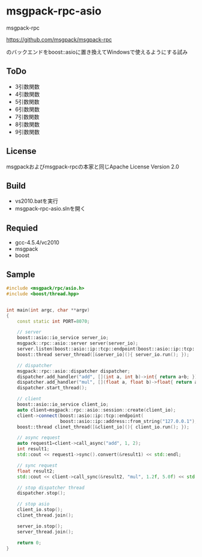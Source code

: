 msgpack-rpc-asio
================
msgpack-rpc

https://github.com/msgpack/msgpack-rpc

のバックエンドをboost::asioに置き換えてWindowsで使えるようにする試み

ToDo
----
* 3引数関数
* 4引数関数
* 5引数関数
* 6引数関数
* 7引数関数
* 8引数関数
* 9引数関数

License
-------
msgpackおよびmsgpack-rpcの本家と同じApache License Version 2.0

Build
-----
- vs2010.batを実行
- msgpack-rpc-asio.slnを開く

Requied
-------
* gcc-4.5.4/vc2010
* msgpack
* boost

Sample
------
```c++
#include <msgpack/rpc/asio.h>
#include <boost/thread.hpp>


int main(int argc, char **argv)
{
    const static int PORT=8070;

    // server
    boost::asio::io_service server_io;
    msgpack::rpc::asio::server server(server_io);
    server.listen(boost::asio::ip::tcp::endpoint(boost::asio::ip::tcp::v4(), PORT));
    boost::thread server_thread([&server_io](){ server_io.run(); });

    // dispatcher
    msgpack::rpc::asio::dispatcher dispatcher;
    dispatcher.add_handler("add", [](int a, int b)->int{ return a+b; });
    dispatcher.add_handler("mul", [](float a, float b)->float{ return a*b; });
    dispatcher.start_thread();

    // client
    boost::asio::io_service client_io;
    auto client=msgpack::rpc::asio::session::create(client_io); 
    client->connect(boost::asio::ip::tcp::endpoint(
                    boost::asio::ip::address::from_string("127.0.0.1"), PORT));
    boost::thread clinet_thread([&client_io](){ client_io.run(); });

    // async request
    auto request1=client->call_async("add", 1, 2);
    int result1;
    std::cout << request1->sync().convert(&result1) << std::endl;

    // sync request
    float result2;
    std::cout << client->call_sync(&result2, "mul", 1.2f, 5.0f) << std::endl;

    // stop dispatcher thread
    dispatcher.stop();

    // stop asio
    client_io.stop();
    clinet_thread.join();

    server_io.stop();
    server_thread.join();

    return 0;
}
```
